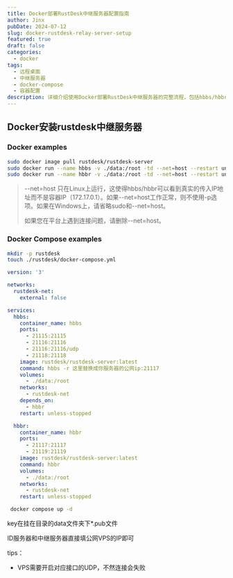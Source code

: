 ```yaml
---
title: Docker部署RustDesk中继服务器配置指南
author: Jinx
pubDate: 2024-07-12
slug: docker-rustdesk-relay-server-setup
featured: true
draft: false
categories:
  - docker
tags:
  - 远程桌面
  - 中继服务器
  - docker-compose
  - 容器配置
description: 详细介绍使用Docker部署RustDesk中继服务器的完整流程，包括hbbs/hbbr服务配置、网络端口映射、Docker Compose编排以及UDP端口开放等关键设置说明
---
```

## Docker安装rustdesk中继服务器

### Docker examples

```sh
sudo docker image pull rustdesk/rustdesk-server
sudo docker run --name hbbs -v ./data:/root -td --net=host --restart unless-stopped rustdesk/rustdesk-server hbbs -r <relay-server-ip[:port]>
sudo docker run --name hbbr -v ./data:/root -td --net=host --restart unless-stopped rustdesk/rustdesk-server hbbr
```

>--net=host 只在Linux上运行，这使得hbbs/hbbr可以看到真实的传入IP地址而不是容器IP（172.17.0.1）。如果--net=host工作正常，则不使用-p选项。如果在Windows上，请省略sudo和--net=host。
>
>如果您在平台上遇到连接问题，请删除--net=host。

### Docker Compose examples

```sh
mkdir -p rustdesk
touch ./rustdesk/docker-compose.yml
```

```yaml
version: '3'

networks:
  rustdesk-net:
    external: false

services:
  hbbs:
    container_name: hbbs
    ports:
      - 21115:21115
      - 21116:21116
      - 21116:21116/udp
      - 21118:21118
    image: rustdesk/rustdesk-server:latest
    command: hbbs -r 这里替换成你服务器的公网ip:21117
    volumes:
      - ./data:/root
    networks:
      - rustdesk-net
    depends_on:
      - hbbr
    restart: unless-stopped

  hbbr:
    container_name: hbbr
    ports:
      - 21117:21117
      - 21119:21119
    image: rustdesk/rustdesk-server:latest
    command: hbbr
    volumes:
      - ./data:/root
    networks:
      - rustdesk-net
    restart: unless-stopped
```

```sh
 docker compose up -d
```

key在挂在目录的data文件夹下*.pub文件

ID服务器和中继服务器直接填公网VPS的IP即可



tips：

- VPS需要开启对应接口的UDP，不然连接会失败
